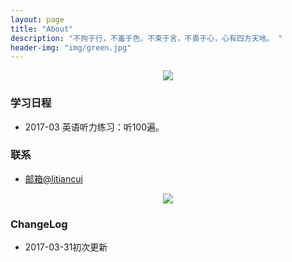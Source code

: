 ```yaml
---
layout: page
title: "About"
description: "不拘于行，不羞于色，不束于言，不畏于心，心有四方天地。 "
header-img: "img/green.jpg"
---
```



<center>
    <p><img src="http://openmindclub.qiniudn.com/omt/WhiteAvatar.jpg" align="center"></p>
</center>


### 学习日程



* 2017-03 英语听力练习：听100遍。



### 联系
- [邮箱@litiancui](litiancui@126.com)


<center>
    <p><img src="http://i173.photobucket.com/albums/w63/cnfeat/2015-08-29-2_zpsqj7po8eo.png" align="center"></p>
</center>


### ChangeLog


- 2017-03-31初次更新



